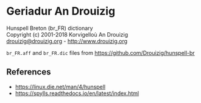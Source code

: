 # Geriadur An Drouizig

Hunspell Breton (br_FR) dictionary \
Copyright (c) 2001-2018 Korvigelloù An Drouizig \
drouizig@drouizig.org - http://www.drouizig.org

`br_FR.aff` and `br_FR.dic` files from <https://github.com/Drouizig/hunspell-br>

## References

* https://linux.die.net/man/4/hunspell
* https://spylls.readthedocs.io/en/latest/index.html
